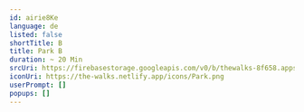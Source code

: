 ```yaml
---
id: airie8Ke
language: de
listed: false
shortTitle: B
title: Park B
duration: ~ 20 Min
srcUri: https://firebasestorage.googleapis.com/v0/b/thewalks-8f658.appspot.com/o/static%2Fmedias%2Fde_eeJee2ke_B.mp3?alt=media&token=f1ce72d2-cbf9-4eb2-9fd3-fe87763deb40
iconUri: https://the-walks.netlify.app/icons/Park.png
userPrompt: []
popups: []
---
```


